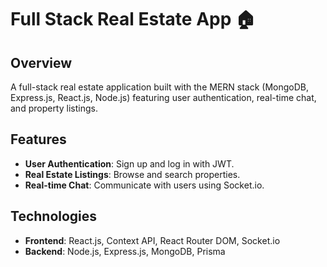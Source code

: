 # Full Stack Real Estate App 🏠

## Overview
A full-stack real estate application built with the MERN stack (MongoDB, Express.js, React.js, Node.js) featuring user authentication, real-time chat, and property listings.

## Features
- **User Authentication**: Sign up and log in with JWT.
- **Real Estate Listings**: Browse and search properties.
- **Real-time Chat**: Communicate with users using Socket.io.

## Technologies
- **Frontend**: React.js, Context API, React Router DOM, Socket.io
- **Backend**: Node.js, Express.js, MongoDB, Prisma
